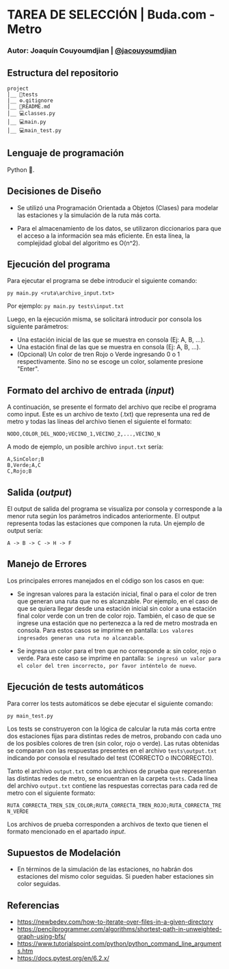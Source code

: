# TAREA DE SELECCIÓN | Buda.com - Metro

### Autor: Joaquín Couyoumdjian | [@jacouyoumdjian](https://www.github.com/jacouyoumdjian)

## Estructura del repositorio

```
project
│__ 📂tests
|__ ⚙️.gitignore
│__ 📑README.md
│__ 💻classes.py
│__ 💻main.py
│__ 💻main_test.py

```

## Lenguaje de programación

Python :snake:.

## Decisiones de Diseño

- Se utilizó una Programación Orientada a Objetos (Clases) para modelar las estaciones y la simulación de la ruta más corta.

- Para el almacenamiento de los datos, se utilizaron diccionarios para que el acceso a la información sea más eficiente. En esta línea, la complejidad global del algoritmo es O(n^2).

## Ejecución del programa

Para ejecutar el programa se debe introducir el siguiente comando:

`py main.py <ruta\archivo_input.txt>`

Por ejemplo: `py main.py tests\input.txt`

Luego, en la ejecución misma, se solicitará introducir por consola los siguiente parámetros:

- Una estación inicial de las que se muestra en consola (Ej: A, B, ...).
- Una estación final de las que se muestra en consola (Ej: A, B, ...).
- (Opcional) Un color de tren Rojo o Verde ingresando 0 o 1 respectivamente. Sino no se escoge un color, solamente presione "Enter".

## Formato del archivo de entrada (_input_)

A continuación, se presente el formato del archivo que recibe el programa como input. Este es un archivo de texto (.txt) que representa una red de metro y todas las líneas del archivo tienen el siguiente el formato:

`NODO,COLOR_DEL_NODO;VECINO_1,VECINO_2,...,VECINO_N`

A modo de ejemplo, un posible archivo `input.txt` sería:

```
A,SinColor;B
B,Verde;A,C
C,Rojo;B
```

## Salida (_output_)

El output de salida del programa se visualiza por consola y corresponde a la menor ruta según los parámetros indicados anteriormente. El output representa todas las estaciones que componen la ruta. Un ejemplo de output sería:

```
A -> B -> C -> H -> F
```

## Manejo de Errores

Los principales errores manejados en el código son los casos en que:

- Se ingresan valores para la estación inicial, final o para el color de tren que generan una ruta que no es alcanzable. Por ejemplo, en el caso de que se quiera llegar desde una estación inicial sin color a una estación final color verde con un tren de color rojo. También, el caso de que se ingrese una estación que no pertenezca a la red de metro mostrada en consola. Para estos casos se imprime en pantalla: `Los valores ingresados generan una ruta no alcanzable`.

- Se ingresa un color para el tren que no corresponde a: sin color, rojo o verde. Para este caso se imprime en pantalla: `Se ingresó un valor para el color del tren incorrecto, por favor inténtelo de nuevo`.

## Ejecución de tests automáticos

Para correr los tests automáticos se debe ejecutar el siguiente comando:

`py main_test.py`

Los tests se construyeron con la lógica de calcular la ruta más corta entre dos estaciones fijas para distintas redes de metros, probando con cada uno de los posibles colores de tren (sin color, rojo o verde). Las rutas obtenidas se comparan con las respuestas presentes en el archivo `tests\output.txt` indicando por consola el resultado del test (CORRECTO o INCORRECTO).

Tanto el archivo `output.txt` como los archivos de prueba que representan las distintas redes de metro, se encuentran en la carpeta `tests`. Cada línea del archivo `output.txt` contiene las respuestas correctas para cada red de metro con el siguiente formato:

`RUTA_CORRECTA_TREN_SIN_COLOR;RUTA_CORRECTA_TREN_ROJO;RUTA_CORRECTA_TREN_VERDE`

Los archivos de prueba corresponden a archivos de texto que tienen el formato mencionado en el apartado _input_.

## Supuestos de Modelación

- En términos de la simulación de las estaciones, no habrán dos estaciones del mismo color seguidas. Si pueden haber estaciones sin color seguidas.

## Referencias

- https://newbedev.com/how-to-iterate-over-files-in-a-given-directory
- https://pencilprogrammer.com/algorithms/shortest-path-in-unweighted-graph-using-bfs/
- https://www.tutorialspoint.com/python/python_command_line_arguments.htm
- https://docs.pytest.org/en/6.2.x/
